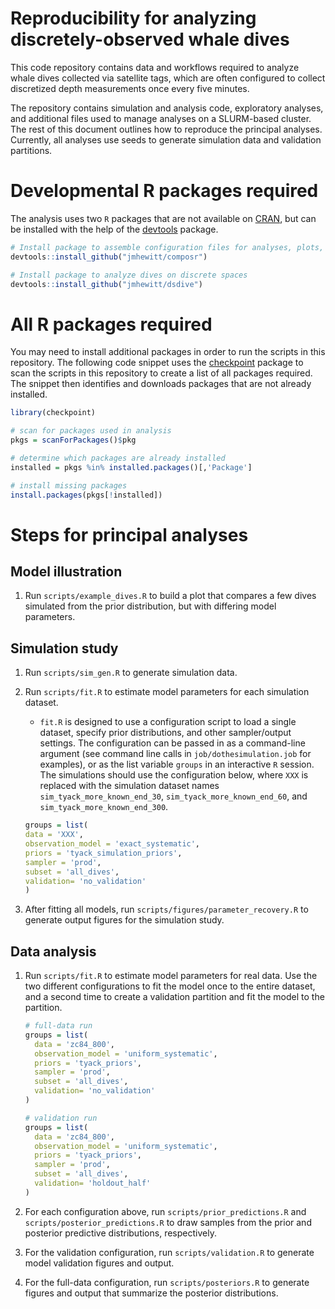 # Reproducibility for analyzing discretely-observed whale dives

This code repository contains data and workflows required to analyze whale dives
collected via satellite tags, which are often configured to collect
discretized depth measurements once every five minutes.

The repository contains simulation and analysis code, exploratory analyses, and
additional files used to manage analyses on a SLURM-based cluster.  The rest of
this document outlines how to reproduce the principal analyses.  Currently,
all analyses use seeds to generate simulation data and validation partitions.


# Developmental R packages required

The analysis uses two `R` packages that are not available on
[CRAN](https://cran.r-project.org), but can be installed with the help of the
[devtools](https://cran.r-project.org/web/packages/devtools/index.html) package.

```r
# Install package to assemble configuration files for analyses, plots, etc.
devtools::install_github("jmhewitt/composr")

# Install package to analyze dives on discrete spaces
devtools::install_github("jmhewitt/dsdive")
```


# All R packages required

You may need to install additional packages in order to run the scripts in this
repository.  The following code snippet uses the
[checkpoint](https://cran.r-project.org/web/packages/checkpoint/index.html)
package to scan the scripts in this repository to create a list of all
packages required.  The snippet then identifies and downloads packages that are
not already installed.

```r
library(checkpoint)

# scan for packages used in analysis
pkgs = scanForPackages()$pkg

# determine which packages are already installed
installed = pkgs %in% installed.packages()[,'Package']

# install missing packages
install.packages(pkgs[!installed])
```


# Steps for principal analyses

## Model illustration

  1. Run `scripts/example_dives.R` to build a plot that compares a few
     dives simulated from the prior distribution, but with differing model
     parameters.

## Simulation study

  1. Run `scripts/sim_gen.R` to generate simulation data.

  2. Run `scripts/fit.R` to estimate model parameters for each simulation
     dataset.
     - `fit.R` is designed to use a configuration script to load a single
       dataset, specify prior distributions, and other sampler/output
       settings.  The configuration can be passed in as a command-line
       argument (see command line calls in `job/dothesimulation.job` for
       examples), or as the list variable `groups` in an interactive `R`
       session.  The simulations should use the configuration below, where
       `XXX` is replaced with the simulation dataset names
       `sim_tyack_more_known_end_30`, `sim_tyack_more_known_end_60`, and
       `sim_tyack_more_known_end_300`.

     ```r
     groups = list(
     data = 'XXX',
     observation_model = 'exact_systematic',
     priors = 'tyack_simulation_priors',
     sampler = 'prod',
     subset = 'all_dives',
     validation= 'no_validation'
     )
     ```

  3. After fitting all models, run `scripts/figures/parameter_recovery.R` to
     generate output figures for the simulation study.


## Data analysis

  1. Run `scripts/fit.R` to estimate model parameters for real data.  Use the
     two different configurations to fit the model once to the entire dataset,
     and a second time to create a validation partition and fit the model to
     the partition.

     ```r
     # full-data run
     groups = list(
       data = 'zc84_800',
       observation_model = 'uniform_systematic',
       priors = 'tyack_priors',
       sampler = 'prod',
       subset = 'all_dives',
       validation= 'no_validation'
     )
     ```

     ```r
     # validation run
     groups = list(
       data = 'zc84_800',
       observation_model = 'uniform_systematic',
       priors = 'tyack_priors',
       sampler = 'prod',
       subset = 'all_dives',
       validation= 'holdout_half'
     )
     ```

  2. For each configuration above, run `scripts/prior_predictions.R` and
     `scripts/posterior_predictions.R` to draw samples from the prior and
     posterior predictive distributions, respectively.

  3. For the validation configuration, run `scripts/validation.R` to generate
     model validation figures and output.

  4. For the full-data configuration, run `scripts/posteriors.R` to generate
     figures and output that summarize the posterior distributions.
